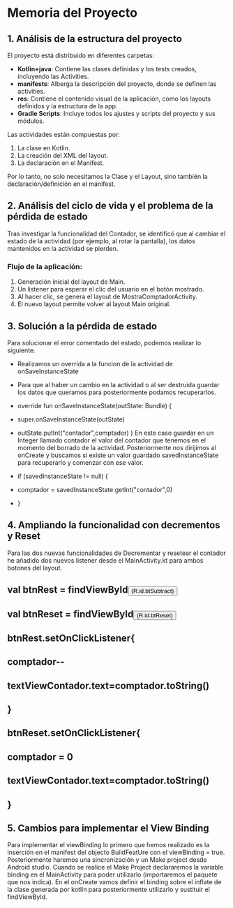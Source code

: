 # Memoria del Proyecto

## 1. Análisis de la estructura del proyecto

El proyecto está distribuido en diferentes carpetas:

- **Kotlin+java**: Contiene las clases definidas y los tests creados, incluyendo las Activities.
- **manifests**: Alberga la descripción del proyecto, donde se definen las activities.
- **res**: Contiene el contenido visual de la aplicación, como los layouts definidos y la estructura de la app.
- **Gradle Scripts**: Incluye todos los ajustes y scripts del proyecto y sus módulos.

Las actividades están compuestas por:
1. La clase en Kotlin.
2. La creación del XML del layout.
3. La declaración en el Manifest.

Por lo tanto, no solo necesitamos la Clase y el Layout, sino también la declaración/definición en el manifest.
## 2. Análisis del ciclo de vida y el problema de la pérdida de estado

Tras investigar la funcionalidad del Contador, se identificó que al cambiar el estado de la actividad (por ejemplo, al rotar la pantalla), los datos mantenidos en la actividad se pierden.

### Flujo de la aplicación:
1. Generación inicial del layout de Main.
2. Un listener para esperar el clic del usuario en el botón mostrado.
3. Al hacer clic, se genera el layout de MostraComptadorActivity.
4. El nuevo layout permite volver al layout Main original.


## 3. Solución a la pérdida de estado

Para solucionar el error comentado del estado, podemos realizar lo siguiente.
- Realizamos un overrida a la funcion de la actividad de onSaveInstanceState
- Para que al haber un cambio en la actividad o al ser destruida guardar los datos que queramos para posteriormente podamos recuperarlos.
- override fun onSaveInstanceState(outState: Bundle) {
-    super.onSaveInstanceState(outState)
-    outState.putInt("contador",comptador)
}
  En este caso guardar en un Integer llamado contador el valor del contador que tenemos en el momento del borrado de la actividad.
  Posteriormente nos dirijimos al onCreate y buscamos si existe un valor guardado savedInstanceState para recuperarlo y comenzar con ese valor.

- if (savedInstanceState != null) {
-   comptador = savedInstanceState.getInt("contador",0)
- }


## 4. Ampliando la funcionalidad con decrementos y Reset

Para las dos nuevas funcionalidades de Decrementar y resetear el contador he añadido dos nuevos listener desde el MainActivity.kt para ambos botones del layout.

## val btnRest = findViewById<Button>(R.id.btSubtract)
## val btnReset = findViewById<Button>(R.id.btReset)

##      btnRest.setOnClickListener{
##            comptador--
##            textViewContador.text=comptador.toString()
##        }

##        btnReset.setOnClickListener{
##            comptador = 0
##            textViewContador.text=comptador.toString()
##        }



## 5. Cambios para implementar el View Binding

Para implementar el viewBinding lo primero que hemos realizado es la inserción en el manifest del objecto BuildFeatUre con el viewBinding = true.
Posteriormente haremos una sincronización y un Make project desde Android studio.
Cuando se realice el Make Project declararemos la variable binding en el MainActivity para poder utilizarlo (importaremos el paquete que nos indica).
En el onCreate vamos definir el binding sobre el inflate de la clase generada por kotlin para posteriormente utilizarlo y sustituir el findViewById.
